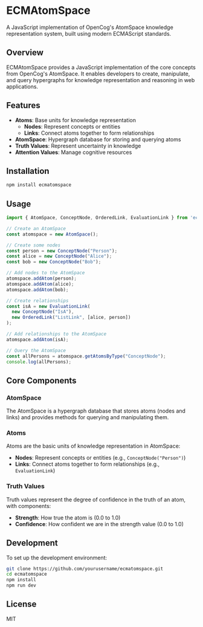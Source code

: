 # ECMAtomSpace

A JavaScript implementation of OpenCog's AtomSpace knowledge representation system, built using modern ECMAScript standards.

## Overview

ECMAtomSpace provides a JavaScript implementation of the core concepts from OpenCog's AtomSpace. It enables developers to create, manipulate, and query hypergraphs for knowledge representation and reasoning in web applications.

## Features

- **Atoms**: Base units for knowledge representation
  - **Nodes**: Represent concepts or entities
  - **Links**: Connect atoms together to form relationships
- **AtomSpace**: Hypergraph database for storing and querying atoms
- **Truth Values**: Represent uncertainty in knowledge
- **Attention Values**: Manage cognitive resources

## Installation

```bash
npm install ecmatomspace
```

## Usage

```javascript
import { AtomSpace, ConceptNode, OrderedLink, EvaluationLink } from 'ecmatomspace';

// Create an AtomSpace
const atomspace = new AtomSpace();

// Create some nodes
const person = new ConceptNode("Person");
const alice = new ConceptNode("Alice");
const bob = new ConceptNode("Bob");

// Add nodes to the AtomSpace
atomspace.addAtom(person);
atomspace.addAtom(alice);
atomspace.addAtom(bob);

// Create relationships
const isA = new EvaluationLink(
  new ConceptNode("IsA"),
  new OrderedLink("ListLink", [alice, person])
);

// Add relationships to the AtomSpace
atomspace.addAtom(isA);

// Query the AtomSpace
const allPersons = atomspace.getAtomsByType("ConceptNode");
console.log(allPersons);
```

## Core Components

### AtomSpace

The AtomSpace is a hypergraph database that stores atoms (nodes and links) and provides methods for querying and manipulating them.

### Atoms

Atoms are the basic units of knowledge representation in AtomSpace:

- **Nodes**: Represent concepts or entities (e.g., `ConceptNode("Person")`)
- **Links**: Connect atoms together to form relationships (e.g., `EvaluationLink`)

### Truth Values

Truth values represent the degree of confidence in the truth of an atom, with components:

- **Strength**: How true the atom is (0.0 to 1.0)
- **Confidence**: How confident we are in the strength value (0.0 to 1.0)

## Development

To set up the development environment:

```bash
git clone https://github.com/yourusername/ecmatomspace.git
cd ecmatomspace
npm install
npm run dev
```

## License

MIT